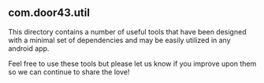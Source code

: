 com.door43.util
---
This directory contains a number of useful tools that have been designed with a minimal set of dependencies and may be easily utilized in any android app.

Feel free to use these tools but please let us know if you improve upon them so we can continue to share the love!